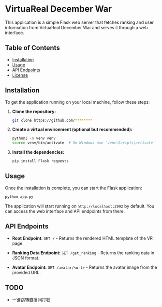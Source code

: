 # VirtuaReal December War

This application is a simple Flask web server that fetches ranking and user information from VirtuaReal December War and serves it through a web interface.

## Table of Contents

- [Installation](#installation)
- [Usage](#usage)
- [API Endpoints](#api-endpoints)
- [License](#license)

## Installation

To get the application running on your local machine, follow these steps:

1. **Clone the repository:**
   ```bash
   git clone https://github.com/********
   ```

2. **Create a virtual environment (optional but recommended):**
   ```bash
   python3 -m venv venv
   source venv/bin/activate  # On Windows use `venv\Scripts\activate`
   ```

3. **Install the dependencies:**
   ```bash
   pip install Flask requests
   ```

## Usage

Once the installation is complete, you can start the Flask application:

```bash
python app.py
```

The application will start running on `http://localhost:2992` by default. You can access the web interface and API endpoints from there.

## API Endpoints

- **Root Endpoint:**
  `GET /` - Returns the rendered HTML template of the VR page.

- **Ranking Data Endpoint:**
  `GET /get_ranking` - Returns the ranking data in JSON format.

- **Avatar Endpoint:**
  `GET /avatar/<url>` - Returns the avatar image from the provided URL.

## TODO
- 一键跳转直播间打钱